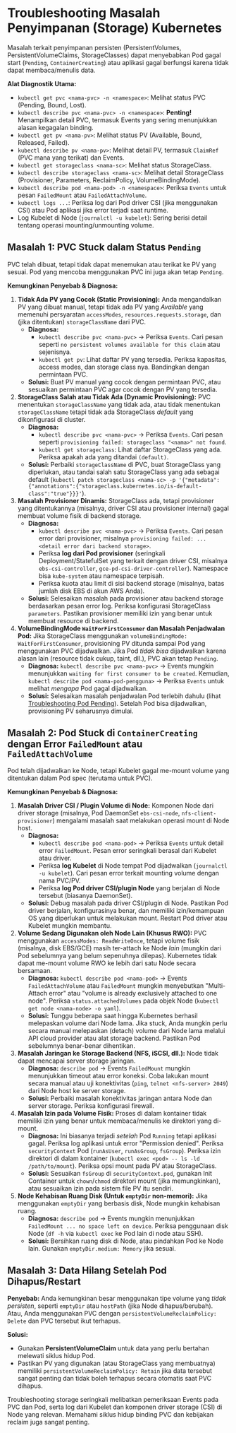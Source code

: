 # Troubleshooting Masalah Penyimpanan (Storage) Kubernetes

Masalah terkait penyimpanan persisten (PersistentVolumes, PersistentVolumeClaims, StorageClasses) dapat menyebabkan Pod gagal start (`Pending`, `ContainerCreating`) atau aplikasi gagal berfungsi karena tidak dapat membaca/menulis data.

**Alat Diagnostik Utama:**

*   `kubectl get pvc <nama-pvc> -n <namespace>`: Melihat status PVC (Pending, Bound, Lost).
*   `kubectl describe pvc <nama-pvc> -n <namespace>`: **Penting!** Menampilkan detail PVC, termasuk Events yang sering menunjukkan alasan kegagalan binding.
*   `kubectl get pv <nama-pv>`: Melihat status PV (Available, Bound, Released, Failed).
*   `kubectl describe pv <nama-pv>`: Melihat detail PV, termasuk `ClaimRef` (PVC mana yang terikat) dan Events.
*   `kubectl get storageclass <nama-sc>`: Melihat status StorageClass.
*   `kubectl describe storageclass <nama-sc>`: Melihat detail StorageClass (Provisioner, Parameters, ReclaimPolicy, VolumeBindingMode).
*   `kubectl describe pod <nama-pod> -n <namespace>`: Periksa `Events` untuk pesan `FailedMount` atau `FailedAttachVolume`.
*   `kubectl logs ...`: Periksa log dari Pod driver CSI (jika menggunakan CSI) atau Pod aplikasi jika error terjadi saat runtime.
*   Log Kubelet di Node (`journalctl -u kubelet`): Sering berisi detail tentang operasi mounting/unmounting volume.

## Masalah 1: PVC Stuck dalam Status `Pending`

PVC telah dibuat, tetapi tidak dapat menemukan atau terikat ke PV yang sesuai. Pod yang mencoba menggunakan PVC ini juga akan tetap `Pending`.

**Kemungkinan Penyebab & Diagnosa:**

1.  **Tidak Ada PV yang Cocok (Static Provisioning):** Anda mengandalkan PV yang dibuat manual, tetapi tidak ada PV yang *Available* yang memenuhi persyaratan `accessModes`, `resources.requests.storage`, dan (jika ditentukan) `storageClassName` dari PVC.
    *   **Diagnosa:**
        *   `kubectl describe pvc <nama-pvc>` -> Periksa `Events`. Cari pesan seperti `no persistent volumes available for this claim` atau sejenisnya.
        *   `kubectl get pv`: Lihat daftar PV yang tersedia. Periksa kapasitas, access modes, dan storage class nya. Bandingkan dengan permintaan PVC.
    *   **Solusi:** Buat PV manual yang cocok dengan permintaan PVC, atau sesuaikan permintaan PVC agar cocok dengan PV yang tersedia.
2.  **StorageClass Salah atau Tidak Ada (Dynamic Provisioning):** PVC menentukan `storageClassName` yang tidak ada, atau tidak menentukan `storageClassName` tetapi tidak ada StorageClass *default* yang dikonfigurasi di cluster.
    *   **Diagnosa:**
        *   `kubectl describe pvc <nama-pvc>` -> Periksa `Events`. Cari pesan seperti `provisioning failed: storageclass "<nama>" not found`.
        *   `kubectl get storageclass`: Lihat daftar StorageClass yang ada. Periksa apakah ada yang ditandai `(default)`.
    *   **Solusi:** Perbaiki `storageClassName` di PVC, buat StorageClass yang diperlukan, atau tandai salah satu StorageClass yang ada sebagai default (`kubectl patch storageclass <nama-sc> -p '{"metadata": {"annotations":{"storageclass.kubernetes.io/is-default-class":"true"}}}'`).
3.  **Masalah Provisioner Dinamis:** StorageClass ada, tetapi provisioner yang ditentukannya (misalnya, driver CSI atau provisioner internal) gagal membuat volume fisik di backend storage.
    *   **Diagnosa:**
        *   `kubectl describe pvc <nama-pvc>` -> Periksa `Events`. Cari pesan error dari provisioner, misalnya `provisioning failed: ... <detail error dari backend storage>`.
        *   Periksa **log dari Pod provisioner** (seringkali Deployment/StatefulSet yang terkait dengan driver CSI, misalnya `ebs-csi-controller`, `gce-pd-csi-driver-controller`). Namespace bisa `kube-system` atau namespace terpisah.
        *   Periksa kuota atau limit di sisi backend storage (misalnya, batas jumlah disk EBS di akun AWS Anda).
    *   **Solusi:** Selesaikan masalah pada provisioner atau backend storage berdasarkan pesan error log. Periksa konfigurasi StorageClass `parameters`. Pastikan provisioner memiliki izin yang benar untuk membuat resource di backend.
4.  **VolumeBindingMode `WaitForFirstConsumer` dan Masalah Penjadwalan Pod:** Jika StorageClass menggunakan `volumeBindingMode: WaitForFirstConsumer`, provisioning PV ditunda sampai Pod yang menggunakan PVC dijadwalkan. Jika Pod *tidak bisa* dijadwalkan karena alasan lain (resource tidak cukup, taint, dll.), PVC akan tetap `Pending`.
    *   **Diagnosa:** `kubectl describe pvc <nama-pvc>` -> Events mungkin menunjukkan `waiting for first consumer to be created`. Kemudian, `kubectl describe pod <nama-pod-pengguna>` -> Periksa `Events` untuk melihat *mengapa* Pod gagal dijadwalkan.
    *   **Solusi:** Selesaikan masalah penjadwalan Pod terlebih dahulu (lihat [Troubleshooting Pod Pending](./02-masalah-pod.md#1-status-pending)). Setelah Pod bisa dijadwalkan, provisioning PV seharusnya dimulai.

## Masalah 2: Pod Stuck di `ContainerCreating` dengan Error `FailedMount` atau `FailedAttachVolume`

Pod telah dijadwalkan ke Node, tetapi Kubelet gagal me-mount volume yang ditentukan dalam Pod spec (terutama untuk PVC).

**Kemungkinan Penyebab & Diagnosa:**

1.  **Masalah Driver CSI / Plugin Volume di Node:** Komponen Node dari driver storage (misalnya, Pod DaemonSet `ebs-csi-node`, `nfs-client-provisioner`) mengalami masalah saat melakukan operasi mount di Node host.
    *   **Diagnosa:**
        *   `kubectl describe pod <nama-pod>` -> Periksa `Events` untuk detail error `FailedMount`. Pesan error seringkali berasal dari Kubelet atau driver.
        *   Periksa **log Kubelet** di Node tempat Pod dijadwalkan (`journalctl -u kubelet`). Cari pesan error terkait mounting volume dengan nama PVC/PV.
        *   Periksa **log Pod driver CSI/plugin Node** yang berjalan di Node tersebut (biasanya DaemonSet).
    *   **Solusi:** Debug masalah pada driver CSI/plugin di Node. Pastikan Pod driver berjalan, konfigurasinya benar, dan memiliki izin/kemampuan OS yang diperlukan untuk melakukan mount. Restart Pod driver atau Kubelet mungkin membantu.
2.  **Volume Sedang Digunakan oleh Node Lain (Khusus RWO):** PVC menggunakan `accessModes: ReadWriteOnce`, tetapi volume fisik (misalnya, disk EBS/GCE) masih ter-attach ke Node *lain* (mungkin dari Pod sebelumnya yang belum sepenuhnya dilepas). Kubernetes tidak dapat me-mount volume RWO ke lebih dari satu Node secara bersamaan.
    *   **Diagnosa:** `kubectl describe pod <nama-pod>` -> Events `FailedAttachVolume` atau `FailedMount` mungkin menyebutkan "Multi-Attach error" atau "volume is already exclusively attached to one node". Periksa `status.attachedVolumes` pada objek Node (`kubectl get node <nama-node> -o yaml`).
    *   **Solusi:** Tunggu beberapa saat hingga Kubernetes berhasil melepaskan volume dari Node lama. Jika stuck, Anda mungkin perlu secara manual melepaskan (detach) volume dari Node lama melalui API cloud provider atau alat storage backend. Pastikan Pod sebelumnya benar-benar dihentikan.
3.  **Masalah Jaringan ke Storage Backend (NFS, iSCSI, dll.):** Node tidak dapat mencapai server storage jaringan.
    *   **Diagnosa:** `describe pod` -> Events `FailedMount` mungkin menunjukkan timeout atau error koneksi. Coba lakukan mount secara manual atau uji konektivitas (`ping`, `telnet <nfs-server> 2049`) dari Node host ke server storage.
    *   **Solusi:** Perbaiki masalah konektivitas jaringan antara Node dan server storage. Periksa konfigurasi firewall.
4.  **Masalah Izin pada Volume Fisik:** Proses di dalam kontainer tidak memiliki izin yang benar untuk membaca/menulis ke direktori yang di-mount.
    *   **Diagnosa:** Ini biasanya terjadi *setelah* Pod `Running` tetapi aplikasi gagal. Periksa log aplikasi untuk error "Permission denied". Periksa `securityContext` Pod (`runAsUser`, `runAsGroup`, `fsGroup`). Periksa izin direktori di dalam kontainer (`kubectl exec <pod> -- ls -ld /path/to/mount`). Periksa opsi mount pada PV atau StorageClass.
    *   **Solusi:** Sesuaikan `fsGroup` di `securityContext.pod`, gunakan Init Container untuk `chown`/`chmod` direktori mount (jika memungkinkan), atau sesuaikan izin pada sistem file PV itu sendiri.
5.  **Node Kehabisan Ruang Disk (Untuk `emptyDir` non-memori):** Jika menggunakan `emptyDir` yang berbasis disk, Node mungkin kehabisan ruang.
    *   **Diagnosa:** `describe pod` -> Events mungkin menunjukkan `FailedMount ... no space left on device`. Periksa penggunaan disk Node (`df -h` via `kubectl exec` ke Pod lain di node atau SSH).
    *   **Solusi:** Bersihkan ruang disk di Node, atau pindahkan Pod ke Node lain. Gunakan `emptyDir.medium: Memory` jika sesuai.

## Masalah 3: Data Hilang Setelah Pod Dihapus/Restart

**Penyebab:** Anda kemungkinan besar menggunakan tipe volume yang *tidak persisten*, seperti `emptyDir` atau `hostPath` (jika Node dihapus/berubah). Atau, Anda menggunakan PVC dengan `persistentVolumeReclaimPolicy: Delete` dan PVC tersebut ikut terhapus.

**Solusi:**

*   Gunakan **PersistentVolumeClaim** untuk data yang perlu bertahan melewati siklus hidup Pod.
*   Pastikan PV yang digunakan (atau StorageClass yang membuatnya) memiliki `persistentVolumeReclaimPolicy: Retain` jika data tersebut sangat penting dan tidak boleh terhapus secara otomatis saat PVC dihapus.

Troubleshooting storage seringkali melibatkan pemeriksaan Events pada PVC dan Pod, serta log dari Kubelet dan komponen driver storage (CSI) di Node yang relevan. Memahami siklus hidup binding PVC dan kebijakan reclaim juga sangat penting.
